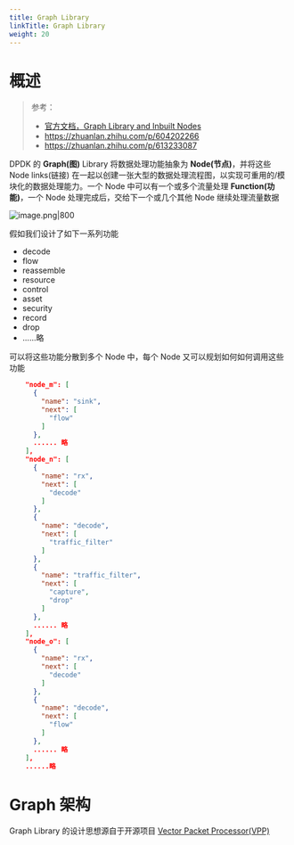 ```yaml
---
title: Graph Library
linkTitle: Graph Library
weight: 20
---
```


# 概述

> 参考：
>
> - [官方文档，Graph Library and Inbuilt Nodes](https://doc.dpdk.org/guides/prog_guide/graph_lib.html)
> - https://zhuanlan.zhihu.com/p/604202266
> - https://zhuanlan.zhihu.com/p/613233087

DPDK 的 **Graph(图)** Library 将数据处理功能抽象为 **Node(节点)**，并将这些 Node links(链接) 在一起以创建一张大型的数据处理流程图，以实现可重用的/模块化的数据处理能力。一个 Node 中可以有一个或多个流量处理 **Function(功能)**，一个 Node 处理完成后，交给下一个或几个其他 Node 继续处理流量数据

![image.png|800](https://notes-learning.oss-cn-beijing.aliyuncs.com/dpdk/graph_library_1.png)

假如我们设计了如下一系列功能

- decode
- flow
- reassemble
- resource
- control
- asset
- security
- record
- drop
- ......略

可以将这些功能分散到多个 Node 中，每个 Node 又可以规划如何如何调用这些功能

```json
    "node_m": [
      {
        "name": "sink",
        "next": [
          "flow"
        ]
      },
      ...... 略
    ],
    "node_n": [
      {
        "name": "rx",
        "next": [
          "decode"
        ]
      },
      {
        "name": "decode",
        "next": [
          "traffic_filter"
        ]
      },
      {
        "name": "traffic_filter",
        "next": [
          "capture",
          "drop"
        ]
      },
      ...... 略
    ],
    "node_o": [
      {
        "name": "rx",
        "next": [
          "decode"
        ]
      },
      {
        "name": "decode",
        "next": [
          "flow"
        ]
      },
      ...... 略
    ],
    ......略
```

# Graph 架构

Graph Library 的设计思想源自于开源项目 [Vector Packet Processor(VPP)](https://github.com/FDio/vpp)
